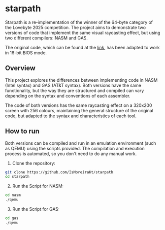 # starpath
Starpath is a re-implementation of the winner of the 64-byte category of the Lovebyte 2025 competition. The project aims to demonstrate two versions of code that implement the same visual raycasting effect, but using two different compilers: NASM and GAS.

The original code, which can be found at the [link](https://www.pouet.net/prod.php?which=103622), has been adapted to work in 16-bit BIOS mode.

## Overview
This project explores the differences between implementing code in NASM (Intel syntax) and GAS (AT&T syntax). Both versions have the same functionality, but the way they are structured and compiled can vary depending on the syntax and conventions of each assembler.

The code of both versions has the same raycasting effect on a 320x200 screen with 256 colours, maintaining the general structure of the original code, but adapted to the syntax and characteristics of each tool.

## How to run
Both versions can be compiled and run in an emulation environment (such as QEMU) using the scripts provided. The compilation and execution process is automated, so you don't need to do any manual work.

1. Clone the repository:
```bash
git clone https://github.com/IsMoreiraKt/starpath
cd starpath
```

2. Run the Script for NASM:
```bash
cd nasm
./qemu
```

3. Run the Script for GAS:
```bash
cd gas
./qemu
```
